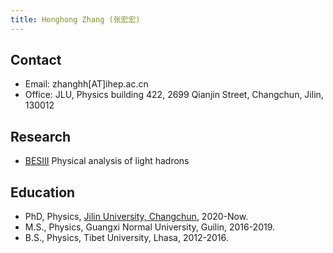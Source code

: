 ```yaml
---
title: Honghong Zhang (张宏宏)
---
```


## Contact
- Email: zhanghh[AT]ihep.ac.cn
- Office: JLU, Physics building 422, 2699 Qianjin Street, Changchun, Jilin, 130012

## Research
- [BESIII](http://bes3.ihep.ac.cn)  Physical analysis of light hadrons

## Education

- PhD, Physics, [Jilin University, Changchun](https://phy.jlu.edu.cn/), 2020-Now.
- M.S., Physics, Guangxi Normal University, Guilin, 2016-2019.
- B.S., Physics, Tibet University, Lhasa, 2012-2016.
